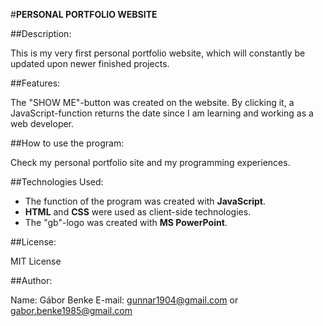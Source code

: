 #**PERSONAL PORTFOLIO WEBSITE**

##Description:

This is my very first personal portfolio website, which will constantly be updated upon newer finished projects.

##Features:

The "SHOW ME"-button was created on the website. By clicking it, a JavaScript-function returns the date since I am learning and working as a web developer.

##How to use the program:

Check my personal portfolio site and my programming experiences.

##Technologies Used:

* The function of the program was created with **JavaScript**.
* **HTML** and **CSS** were used as client-side technologies.
* The "gb"-logo was created with **MS PowerPoint**.

##License:

MIT License

##Author:

Name: Gábor Benke
E-mail: gunnar1904@gmail.com or gabor.benke1985@gmail.com